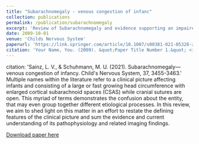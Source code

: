 ```yaml
---
title: "Subarachnomegaly - venous congestion of infanc"
collection: publications
permalink: /publication/subarachnomegaly
excerpt: 'Review of Subarachnomegaly and evidence supporting an impaired cerebrovenous system.'
date: 2009-10-01
venue: 'Childs Nervous System'
paperurl: 'https://link.springer.com/article/10.1007/s00381-021-05328-z'
citation: 'Your Name, You. (2009). &quot;Paper Title Number 1.&quot; <i>Journal 1</i>. 1(1).'
---
```

citation: 'Sainz, L. V., & Schuhmann, M. U. (2021). Subarachnomegaly—venous congestion of infancy. Child's Nervous System, 37, 3455-3463.'
Multiple names within the literature refer to a clinical picture affecting infants and consisting of a large or fast growing head circumference with enlarged cortical subarachnoid spaces (CSAS) while cranial sutures are open. This myriad of terms demonstrates the confusion about the entity, that may even group together different etiological processes. In this review, we aim to shed light on this matter in an effort to restate the defining features of the clinical picture and sum the evidence and current understanding of its pathophysiology and related imaging findings.

[Download paper here](https://link.springer.com/article/10.1007/s00381-021-05328-z)
